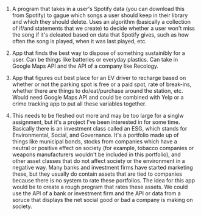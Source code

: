 
1) A program that takes in a user's Spotify data (you can download this from Spotify) to gague which songs a user should keep in their library and which they should delete. Uses an algorithm (basically a collection of if/and statements that we create) to decide whether a user won't miss the song if it's deleated based on data that Spotify gives, such as how often the song is played, when it was last played, etc.

2) App that finds the best way to dispose of something sustainibly for a user. Can be things like batteries or everyday plastics. Can take in Google Maps API and the API of a company like Recology.

3) App that figures out best place for an EV driver to recharge based on whether or not the parking spot is free or a paid spot, rate of break-ins, whether there are things to do/eat/purchase around the station, etc. Would need Google Maps API and could be combined with Yelp or a crime tracking app to put all these variables together.

4) This needs to be fleshed out more and may be too large for a singlw assignment, but it's a project I've been interested in for some time. Basically there is an investment class called an ESG, which stands for Environmental, Social, and Governance. It's a portfolio made up of things like municipal bonds, stocks from companies which have a neutral or positive effect on society (for example, tobacco companies or weapons manufacturers wouldn't be included in this portfolio), and other asset classes that do not affect society or the environment in a negative way. Many banks and investment firms have started marketing these, but they usually do contain assets that are tied to companies because there is no system to rate these portfolios. The idea for this app would be to create a rough program that rates these assets. We could use the API of a bank or investment firm and the API or data from a soruce that displays the net social good or bad a company is making on society.